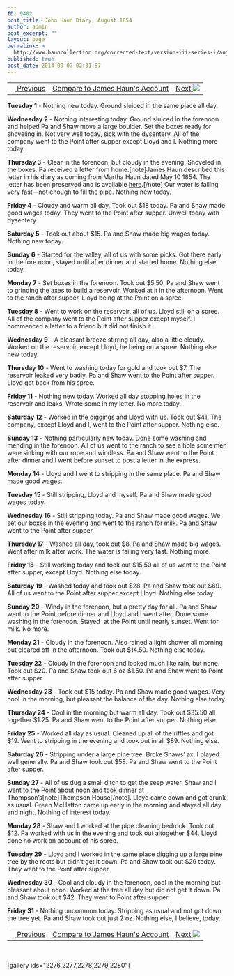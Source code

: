 ```yaml
---
ID: 9402
post_title: John Haun Diary, August 1854
author: admin
post_excerpt: ""
layout: page
permalink: >
  http://www.hauncollection.org/corrected-text/version-iii-series-i/august-1854-2/
published: true
post_date: 2014-09-07 02:31:57
---
```

<table style="width: 100%;">
<tbody>
<tr>
<td><a title="July 1854" href="http://www.hauncollection.org/version-3/version-iii-series-i/9391-2/"><img src="https://lh3.googleusercontent.com/-EFJpxxNiPNw/VqgtWBCZrMI/AAAAAAAAAFU/WfY4lPFWWkg/s800-Ic42/Soeb-Plain-Arrows-8-10px.png" alt="" width="10" height="10" /> Previous</a></td>
<td style="text-align: center;"><a href="http://www.hauncollection.org/version-3/version-iii-series-i/august-1854/" target="_blank" rel="noopener">Compare to James Haun's Account</a></td>
<td style="text-align: right;"><a title="September 1854" href="http://www.hauncollection.org/version-3/version-iii-series-i/september-1854-2/">Next <img src="https://lh3.googleusercontent.com/-67k0cYlpXHw/VqgtWKz1MXI/AAAAAAAAAFU/k9PW_Piyurk/s800-Ic42/Soeb-Plain-Arrows-5-10px.png" /></a></td>
</tr>
</tbody>
</table>
<strong>Tuesday 1</strong> - Nothing new today. Ground sluiced in the same place all day.

<strong>Wednesday 2</strong> - Nothing interesting today. Ground sluiced in the forenoon and helped Pa and Shaw move a large boulder. Set the boxes ready for shoveling in. Not very well today, sick with the dysentery. All of the company went to the Point after supper except Lloyd and I. Nothing more today.

<strong>Thursday 3</strong> - Clear in the forenoon, but cloudy in the evening. Shoveled in the boxes. Pa received a letter from home.[note]James Haun described this letter in his diary as coming from Martha Haun dated May 10 1854. The letter has been preserved and is available <a title="May 10 1854" href="http://www.hauncollection.org/version-3/version-iii-series-ii/may-10-1854-martha-haun-to-james-haun/" target="_blank" rel="noopener">here</a>.[/note] Our water is failing very fast—not enough to fill the pipe. Nothing new today.

<strong>Friday 4</strong> - Cloudy and warm all day. Took out $18 today. Pa and Shaw made good wages today. They went to the Point after supper. Unwell today with dysentery.

<strong>Saturday 5</strong> - Took out about $15. Pa and Shaw made big wages today. Nothing new today.

<strong>Sunday 6</strong> - Started for the valley, all of us with some picks. Got there early in the fore noon, stayed until after dinner and started home. Nothing else today.

<strong>Monday 7</strong> - Set boxes in the forenoon. Took out $5.50. Pa and Shaw went to grinding the axes to build a reservoir. Worked at it in the afternoon. Went to the ranch after supper, Lloyd being at the Point on a spree.

<strong>Tuesday 8</strong> - Went to work on the reservoir, all of us. Lloyd still on a spree. All of the company went to the Point after supper except myself. I commenced a letter to a friend but did not finish it.

<strong>Wednesday 9</strong> - A pleasant breeze stirring all day, also a little cloudy. Worked on the reservoir, except Lloyd, he being on a spree. Nothing else new today.

<strong>Thursday 10</strong> - Went to washing today for gold and took out $7. The reservoir leaked very badly. Pa and Shaw went to the Point after supper. Lloyd got back from his spree.

<strong>Friday 11</strong> - Nothing new today. Worked all day stopping holes in the reservoir and leaks. Wrote some in my letter. No more today.

<strong>Saturday 12</strong> - Worked in the diggings and Lloyd with us. Took out $41. The company, except Lloyd and I, went to the Point after supper. Nothing else.

<strong>Sunday 13</strong> - Nothing particularly new today. Done some washing and mending in the forenoon. All of us went to the ranch to see a hole some men were sinking with our rope and windless. Pa and Shaw went to the Point after dinner and I went before sunset to post a letter in the express.

<strong>Monday 14</strong> - Lloyd and I went to stripping in the same place. Pa and Shaw made good wages.

<strong>Tuesday 15</strong> - Still stripping, Lloyd and myself. Pa and Shaw made good wages today.

<strong>Wednesday 16</strong> - Still stripping today. Pa and Shaw made good wages. We set our boxes in the evening and went to the ranch for milk. Pa and Shaw went to the Point after supper.

<strong>Thursday 17</strong> - Washed all day, took out $8. Pa and Shaw made big wages. Went after milk after work. The water is failing very fast. Nothing more.

<strong>Friday 18</strong> - Still working today and took out $15.50 all of us went to the Point after supper, except Lloyd. Nothing else today.

<strong>Saturday 19</strong> - Washed today and took out $28. Pa and Shaw took out $69. All of us went to the Point after supper except Lloyd. Nothing else today.

<strong>Sunday 20</strong> - Windy in the forenoon, but a pretty day for all. Pa and Shaw went to the Point before dinner and Lloyd and I went after. Done some washing in the forenoon. Stayed  at the Point until nearly sunset. Went for milk. No more.

<strong>Monday 21</strong> - Cloudy in the forenoon. Also rained a light shower all morning but cleared off in the afternoon. Took out $14.50. Nothing else today.

<strong>Tuesday 22</strong> - Cloudy in the forenoon and looked much like rain, but none. Took out $20. Pa and Shaw took out 6 oz $1.50. Pa and Shaw went to Point after supper.

<strong>Wednesday 23</strong> - Took out $15 today. Pa and Shaw made good wages. Very cool in the morning, but pleasant the balance of the day. Nothing else today.

<strong>Thursday 24</strong> - Cool in the morning but warm all day. Took out $35.50 all together $1.25. Pa and Shaw went to the Point after supper. Nothing else.

<strong>Friday 25</strong> - Worked all day as usual. Cleaned up all of the riffles and got $19. Went to stripping in the evening and took out in all $89. Nothing else.

<strong>Saturday 26</strong> - Stripping under a large pine tree. Broke Shaws’ ax. I played well generally. Pa and Shaw took out $58. Pa and Shaw went to the Point after supper.

<strong>Sunday 27</strong> - All of us dug a small ditch to get the seep water. Shaw and I went to the Point about noon and took dinner at Thompson’s[note]Thompson House[/note]. Lloyd came down and got drunk as usual. Green McHatton came up early in the morning and stayed all day and night. Nothing of interest today.

<strong>Monday 28</strong> - Shaw and I worked at the pipe cleaning bedrock. Took out $12. Pa worked with us in the evening and took out altogether $44. Lloyd done no work on account of his spree.

<strong>Tuesday 29</strong> - Lloyd and I worked in the same place digging up a large pine tree by the roots but didn’t get it down. Pa and Shaw took out $29 today. They went to the Point after supper.

<strong>Wednesday 30</strong> - Cool and cloudy in the forenoon, cool in the morning but pleasant about noon. Worked at the tree all day but did not get it down. Pa and Shaw took out $42. They went to Point after supper.

<strong>Friday 31</strong> - Nothing uncommon today. Stripping as usual and not got down the tree yet. Pa and Shaw took out just 2 oz. Nothing else, I believe, today.
<table style="width: 100%;">
<tbody>
<tr>
<td><a title="July 1854" href="http://www.hauncollection.org/version-3/version-iii-series-i/9391-2/"><img src="https://lh3.googleusercontent.com/-EFJpxxNiPNw/VqgtWBCZrMI/AAAAAAAAAFU/WfY4lPFWWkg/s800-Ic42/Soeb-Plain-Arrows-8-10px.png" alt="" width="10" height="10" /> Previous</a></td>
<td style="text-align: center;"><a href="http://www.hauncollection.org/version-3/version-iii-series-i/august-1854/" target="_blank" rel="noopener">Compare to James Haun's Account</a></td>
<td style="text-align: right;"><a title="September 1854" href="http://www.hauncollection.org/version-3/version-iii-series-i/september-1854-2/">Next <img src="https://lh3.googleusercontent.com/-67k0cYlpXHw/VqgtWKz1MXI/AAAAAAAAAFU/k9PW_Piyurk/s800-Ic42/Soeb-Plain-Arrows-5-10px.png" /></a></td>
</tr>
</tbody>
</table>
&nbsp;

[gallery ids="2276,2277,2278,2279,2280"]